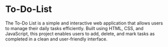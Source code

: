 # To-Do-List
The To-Do List is a simple and interactive web application that allows users to manage their daily tasks efficiently. Built using HTML, CSS, and JavaScript, this project enables users to add, delete, and mark tasks as completed in a clean and user-friendly interface.
